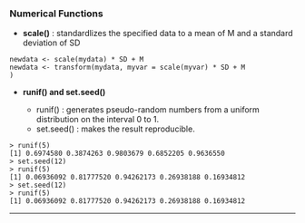 ### Numerical Functions

* **scale()** : standardlizes the specified data to a mean of M and a standard deviation of SD
```
newdata <- scale(mydata) * SD + M
newdata <- transform(mydata, myvar = scale(myvar) * SD + M
)
```
* **runif() and set.seed()**

    * runif() : generates pseudo-random numbers from a uniform distribution on the interval 0 to 1.
    * set.seed() : makes the result reproducible.
```
> runif(5)
[1] 0.6974580 0.3874263 0.9803679 0.6852205 0.9636550
> set.seed(12)
> runif(5)
[1] 0.06936092 0.81777520 0.94262173 0.26938188 0.16934812
> set.seed(12)
> runif(5)
[1] 0.06936092 0.81777520 0.94262173 0.26938188 0.16934812
```
* **